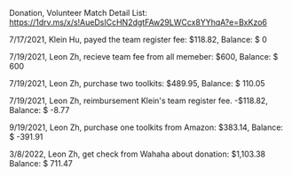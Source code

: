Donation, Volunteer Match Detail List:  https://1drv.ms/x/s!AueDsICcHN2dgtFAw29LWCcx8YYhqA?e=BxKzo6

7/17/2021,  Klein Hu, payed the team register fee: $118.82,                      Balance: $ 0

7/19/2021,  Leon Zh,  recieve team fee from all memeber: $600,                   Balance: $ 600

7/19/2021,  Leon Zh,  purchase two toolkits: $489.95,                            Balance: $ 110.05

7/19/2021,  Leon Zh,  reimbursement Klein's team register fee. -$118.82,         Balance: $ -8.77

9/19/2021,  Leon Zh,  purchase one toolkits from Amazon: $383.14,                Balance: $ -391.91

3/8/2022,   Leon Zh,  get check from Wahaha about donation: $1,103.38            Balance: $ 711.47
